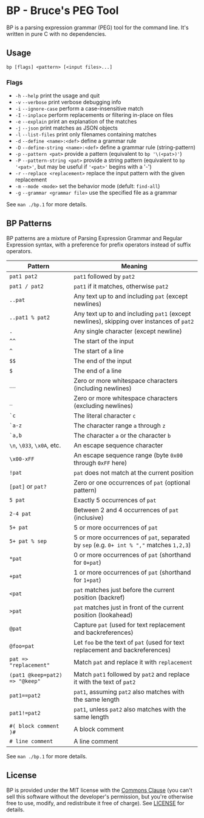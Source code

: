 # BP - Bruce's PEG Tool

BP is a parsing expression grammar (PEG) tool for the command line.
It's written in pure C with no dependencies.

## Usage
`bp [flags] <pattern> [<input files>...]`

### Flags
* `-h` `--help` print the usage and quit
* `-v` `--verbose` print verbose debugging info
* `-i` `--ignore-case` perform a case-insensitive match
* `-I` `--inplace` perform replacements or filtering in-place on files
* `-e` `--explain` print an explanation of the matches
* `-j` `--json` print matches as JSON objects
* `-l` `--list-files` print only filenames containing matches
* `-d` `--define <name>:<def>` define a grammar rule
* `-D` `--define-string <name>:<def>` define a grammar rule (string-pattern)
* `-p` `--pattern <pat>` provide a pattern (equivalent to `bp '\(<pat>)'`)
* `-P` `--pattern-string <pat>` provide a string pattern (equivalent to `bp '<pat>'`, but may be useful if `'<pat>'` begins with a '-')
* `-r` `--replace <replacement>`   replace the input pattern with the given replacement
* `-m` `--mode <mode>` set the behavior mode (defult: `find-all`)
* `-g` `--grammar <grammar file>`  use the specified file as a grammar

See `man ./bp.1` for more details.

## BP Patterns
BP patterns are a mixture of Parsing Expression Grammar and Regular
Expression syntax, with a preference for prefix operators instead of
suffix operators.

Pattern            | Meaning
-------------------|---------------------
`pat1 pat2`        | `pat1` followed by `pat2`
`pat1 / pat2`      | `pat1` if it matches, otherwise `pat2`
`..pat`            | Any text up to and including `pat` (except newlines)
`..pat1 % pat2`    | Any text up to and including `pat1` (except newlines), skipping over instances of `pat2`
`.`                | Any single character (except newline)
`^^`               | The start of the input
`^`                | The start of a line
`$$`               | The end of the input
`$`                | The end of a line
`__`               | Zero or more whitespace characters (including newlines)
`_`                | Zero or more whitespace characters (excluding newlines)
`` `c ``           | The literal character `c`
`` `a-z ``         | The character range `a` through `z`
`` `a,b ``         | The character `a` or the character `b`
`\n`, `\033`, `\x0A`, etc. | An escape sequence character
`\x00-xFF`         | An escape sequence range (byte `0x00` through `0xFF` here)
`!pat`             | `pat` does not match at the current position
`[pat]` or `pat?`  | Zero or one occurrences of `pat` (optional pattern)
`5 pat`            | Exactly 5 occurrences of `pat`
`2-4 pat`          | Between 2 and 4 occurrences of `pat` (inclusive)
`5+ pat`           | 5 or more occurrences of `pat`
`5+ pat % sep`     | 5 or more occurrences of `pat`, separated by `sep` (e.g. `0+ int % ","` matches `1,2,3`)
`*pat`             | 0 or more occurrences of `pat` (shorthand for `0+pat`)
`+pat`             | 1 or more occurrences of `pat` (shorthand for `1+pat`)
`<pat`             | `pat` matches just before the current position (backref)
`>pat`             | `pat` matches just in front of the current position (lookahead)
`@pat`             | Capture `pat` (used for text replacement and backreferences)
`@foo=pat`         | Let `foo` be the text of `pat` (used for text replacement and backreferences)
`pat => "replacement"` | Match `pat` and replace it with `replacement`
`(pat1 @keep=pat2) => "@keep"` | Match `pat1` followed by `pat2` and replace it with the text of `pat2`
`pat1==pat2`       | `pat1`, assuming `pat2` also matches with the same length
`pat1!=pat2`       | `pat1`, unless `pat2` also matches with the same length
`#( block comment )#` | A block comment
`# line comment`   | A line comment

See `man ./bp.1` for more details.

## License
BP is provided under the MIT license with the [Commons Clause](https://commonsclause.com/)
(you can't sell this software without the developer's permission, but you're
otherwise free to use, modify, and redistribute it free of charge).
See [LICENSE](LICENSE) for details.
